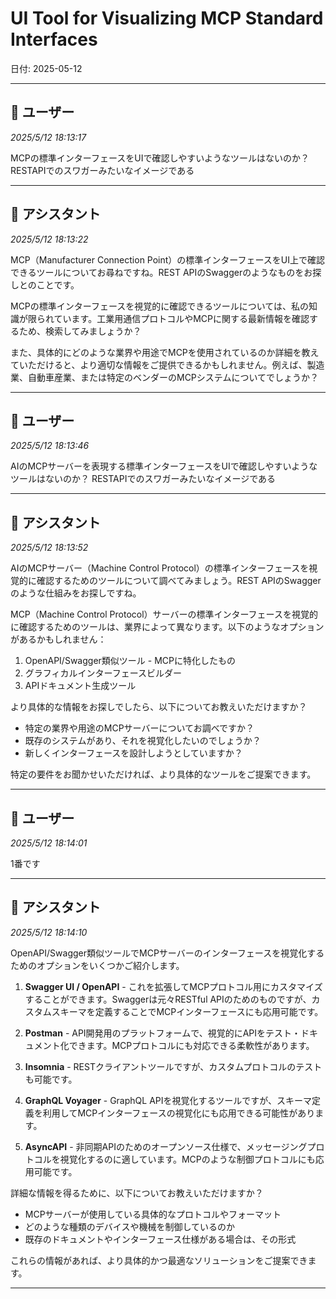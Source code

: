 # UI Tool for Visualizing MCP Standard Interfaces

日付: 2025-05-12

---

## 👤 ユーザー
*2025/5/12 18:13:17*

MCPの標準インターフェースをUIで確認しやすいようなツールはないのか？
RESTAPIでのスワガーみたいなイメージである

---

## 🤖 アシスタント
*2025/5/12 18:13:22*

MCP（Manufacturer Connection Point）の標準インターフェースをUI上で確認できるツールについてお尋ねですね。REST APIのSwaggerのようなものをお探しとのことです。

MCPの標準インターフェースを視覚的に確認できるツールについては、私の知識が限られています。工業用通信プロトコルやMCPに関する最新情報を確認するため、検索してみましょうか？

また、具体的にどのような業界や用途でMCPを使用されているのか詳細を教えていただけると、より適切な情報をご提供できるかもしれません。例えば、製造業、自動車産業、または特定のベンダーのMCPシステムについてでしょうか？

---

## 👤 ユーザー
*2025/5/12 18:13:46*

AIのMCPサーバーを表現する標準インターフェースをUIで確認しやすいようなツールはないのか？
RESTAPIでのスワガーみたいなイメージである

---

## 🤖 アシスタント
*2025/5/12 18:13:52*

AIのMCPサーバー（Machine Control Protocol）の標準インターフェースを視覚的に確認するためのツールについて調べてみましょう。REST APIのSwaggerのような仕組みをお探しですね。

MCP（Machine Control Protocol）サーバーの標準インターフェースを視覚的に確認するためのツールは、業界によって異なります。以下のようなオプションがあるかもしれません：

1. OpenAPI/Swagger類似ツール - MCPに特化したもの
2. グラフィカルインターフェースビルダー
3. APIドキュメント生成ツール

より具体的な情報をお探しでしたら、以下についてお教えいただけますか？
- 特定の業界や用途のMCPサーバーについてお調べですか？
- 既存のシステムがあり、それを視覚化したいのでしょうか？
- 新しくインターフェースを設計しようとしていますか？

特定の要件をお聞かせいただければ、より具体的なツールをご提案できます。

---

## 👤 ユーザー
*2025/5/12 18:14:01*

1番です

---

## 🤖 アシスタント
*2025/5/12 18:14:10*

OpenAPI/Swagger類似ツールでMCPサーバーのインターフェースを視覚化するためのオプションをいくつかご紹介します。

1. **Swagger UI / OpenAPI** - これを拡張してMCPプロトコル用にカスタマイズすることができます。Swaggerは元々RESTful APIのためのものですが、カスタムスキーマを定義することでMCPインターフェースにも応用可能です。

2. **Postman** - API開発用のプラットフォームで、視覚的にAPIをテスト・ドキュメント化できます。MCPプロトコルにも対応できる柔軟性があります。

3. **Insomnia** - RESTクライアントツールですが、カスタムプロトコルのテストも可能です。

4. **GraphQL Voyager** - GraphQL APIを視覚化するツールですが、スキーマ定義を利用してMCPインターフェースの視覚化にも応用できる可能性があります。

5. **AsyncAPI** - 非同期APIのためのオープンソース仕様で、メッセージングプロトコルを視覚化するのに適しています。MCPのような制御プロトコルにも応用可能です。

詳細な情報を得るために、以下についてお教えいただけますか？
- MCPサーバーが使用している具体的なプロトコルやフォーマット
- どのような種類のデバイスや機械を制御しているのか
- 既存のドキュメントやインターフェース仕様がある場合は、その形式

これらの情報があれば、より具体的かつ最適なソリューションをご提案できます。

---
